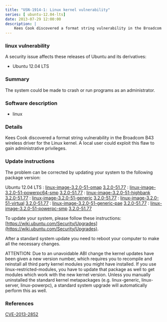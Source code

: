 ```yaml
---
title: "USN-1914-1: Linux kernel vulnerability"
series: [ ubuntu-12.04-lts]
date: 2013-07-29 12:00:00
description: |
    Kees Cook discovered a format string vulnerability in the Broadcom B43 wireless driver for the Linux kernel. A local user could exploit this flaw to gain administrative privileges. 
--- 
```

 
### linux vulnerability

A security issue affects these releases of Ubuntu and its derivatives:

* Ubuntu 12.04 LTS

### Summary

The system could be made to crash or run programs as an administrator. 

### Software description

* linux 

### Details

Kees Cook discovered a format string vulnerability in the Broadcom B43 wireless driver for the Linux kernel. A local user could exploit this flaw to gain administrative privileges. 

### Update instructions

The problem can be corrected by updating your system to the following package version:

Ubuntu 12.04 LTS
 : [linux-image-3.2.0-51-omap](https://launchpad.net/ubuntu/+source/linux) <span> [3.2.0-51.77](https://launchpad.net/ubuntu/+source/linux/3.2.0-51.77) </span> 
 : [linux-image-3.2.0-51-powerpc64-smp](https://launchpad.net/ubuntu/+source/linux) <span> [3.2.0-51.77](https://launchpad.net/ubuntu/+source/linux/3.2.0-51.77) </span> 
 : [linux-image-3.2.0-51-highbank](https://launchpad.net/ubuntu/+source/linux) <span> [3.2.0-51.77](https://launchpad.net/ubuntu/+source/linux/3.2.0-51.77) </span> 
 : [linux-image-3.2.0-51-generic](https://launchpad.net/ubuntu/+source/linux) <span> [3.2.0-51.77](https://launchpad.net/ubuntu/+source/linux/3.2.0-51.77) </span> 
 : [linux-image-3.2.0-51-virtual](https://launchpad.net/ubuntu/+source/linux) <span> [3.2.0-51.77](https://launchpad.net/ubuntu/+source/linux/3.2.0-51.77) </span> 
 : [linux-image-3.2.0-51-generic-pae](https://launchpad.net/ubuntu/+source/linux) <span> [3.2.0-51.77](https://launchpad.net/ubuntu/+source/linux/3.2.0-51.77) </span> 
 : [linux-image-3.2.0-51-powerpc-smp](https://launchpad.net/ubuntu/+source/linux) <span> [3.2.0-51.77](https://launchpad.net/ubuntu/+source/linux/3.2.0-51.77) </span> 

To update your system, please follow these instructions: [https://wiki.ubuntu.com/Security/Upgrades](https://wiki.ubuntu.com/Security/Upgrades).

After a standard system update you need to reboot your computer to make all the necessary changes.

ATTENTION: Due to an unavoidable ABI change the kernel updates have been given a new version number, which requires you to recompile and reinstall all third party kernel modules you might have installed. If you use linux-restricted-modules, you have to update that package as well to get modules which work with the new kernel version. Unless you manually uninstalled the standard kernel metapackages (e.g. linux-generic, linux-server, linux-powerpc), a standard system upgrade will automatically perform this as well. 

### References

 [CVE-2013-2852](http://people.ubuntu.com/~ubuntu-security/cve/CVE-2013-2852)
 
